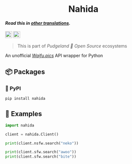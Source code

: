 <h1 align="center">
    Nahida
</h1>

#### _Read this in [other translations](translation/translations.md)._

<kbd>[<img title="Русский язык" alt="Русский язык" src="https://cdn.staticaly.com/gh/hjnilsson/country-flags/master/svg/ru.svg" width="22">](translation/README.ru.md)</kbd>
<kbd>[<img title="Українська" alt="Українська" src="https://cdn.staticaly.com/gh/hjnilsson/country-flags/master/svg/ua.svg" width="22">](translation/README.ua.md)</kbd>

> This is part of _Pudgeland 💖 Open Source_ ecosystems

An unofficial [_Waifu.pics_](https://waifu.pics) API wrapper for Python

## 📦 Packages

### 🐍 PyPI

```sh
pip install nahida
```

## 🔎 Examples

```py
import nahida

client = nahida.Client()

print(client.nsfw.search("neko"))

print(client.sfw.search("awoo"))
print(client.sfw.search("bite"))
```
